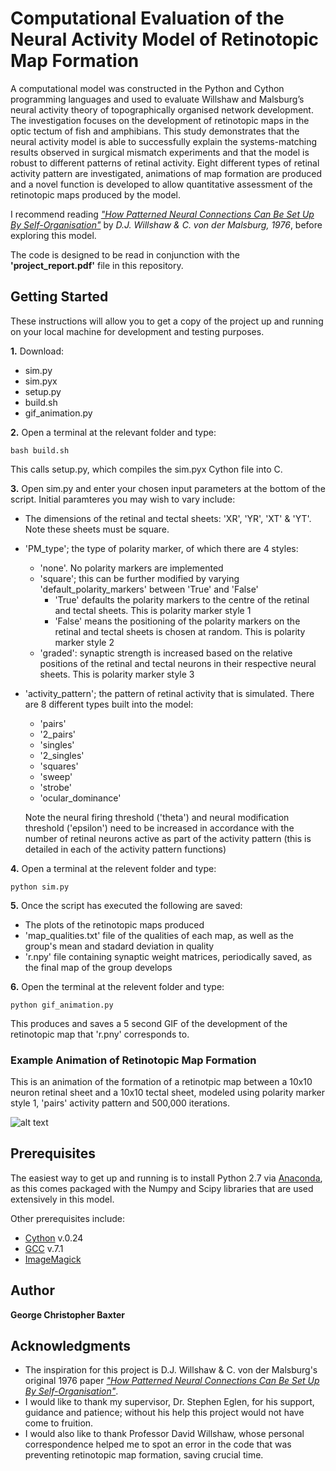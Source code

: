 # Computational Evaluation of the Neural Activity Model of Retinotopic Map Formation

A computational model was constructed in the Python and Cython programming languages and used to evaluate Willshaw and Malsburg’s neural activity theory of topographically organised network development. The investigation focuses on the development of retinotopic maps in the optic tectum of fish and amphibians. This study demonstrates that the neural activity model is able to successfully explain the systems-matching results observed in surgical mismatch experiments and that the model is robust to different patterns of retinal activity. Eight different types of retinal activity pattern are investigated, animations of map formation are produced and a novel function is developed to allow quantitative assessment of the retinotopic maps produced by the model.

I recommend reading *["How Patterned Neural Connections Can Be Set Up By Self-Organisation"](http://rspb.royalsocietypublishing.org/content/royprsb/194/1117/431.full.pdf)* by *D.J. Willshaw & C. von der Malsburg, 1976*, before exploring this model.

The code is designed to be read in conjunction with the **'project_report.pdf'** file in this repository.

## Getting Started

These instructions will allow you to get a copy of the project up and running on your local machine for development and testing purposes.

**1.** Download:
* sim.py
* sim.pyx
* setup.py
* build.sh
* gif_animation.py

**2.** Open a terminal at the relevant folder and type:
```
bash build.sh
```	
This calls setup.py, which compiles the sim.pyx Cython file into C.

**3.** Open sim.py and enter your chosen input parameters at the bottom of the script. Initial paramteres you may wish to vary include:

* The dimensions of the retinal and tectal sheets: 'XR', 'YR', 'XT' & 'YT'. Note these sheets must be square.

* 'PM_type'; the type of polarity marker, of which there are 4 styles:
	* 'none'. No polarity markers are implemented
	* 'square'; this can be further modified by varying 'default_polarity_markers' between 'True' and 'False'
		* 'True' defaults the polarity markers to the centre of the retinal and tectal sheets. This is polarity marker style 1
		* 'False' means the positioning of the polarity markers on the retinal and tectal sheets is chosen at random. This is polarity marker style 2
	* 'graded': synaptic strength is increased based on the relative positions of the retinal and tectal neurons in their respective neural sheets. This is polarity 	marker style 3 

* 'activity_pattern'; the pattern of retinal activity that is simulated. There are 8 different types built into the model:
	* 'pairs'
	* '2_pairs'
	* 'singles'
	* '2_singles'
	* 'squares'
	* 'sweep'
	* 'strobe'
	* 'ocular_dominance'

	Note the neural firing threshold ('theta') and neural modification threshold ('epsilon') need to be increased in accordance with the number of retinal neurons active as part of the activity pattern (this is detailed in each of the activity pattern functions)

**4.** Open a terminal at the relevent folder and type:
```
python sim.py
```

**5.** Once the script has executed the following are saved:
* The plots of the retinotopic maps produced
* 'map_qualities.txt' file of the qualities of each map, as well as the group's mean and stadard deviation in quality
* 'r.npy' file containing synaptic weight matrices, periodically saved, as the final map of the group develops

**6.** Open the terminal at the relevent folder and type:
```
python gif_animation.py
```
This produces and saves a 5 second GIF of the development of the retinotopic map that 'r.pny' corresponds to.

### Example Animation of Retinotopic Map Formation

This is an animation of the formation of a retinotpic map between a 10x10 neuron retinal sheet and a 10x10 tectal sheet, modeled using polarity marker style 1, 'pairs' activity pattern and 500,000 iterations.

![alt text](https://github.com/geobax/correlated_activity_76/blob/master/animation.gif)

## Prerequisites

The easiest way to get up and running is to install Python 2.7 via [Anaconda](https://www.continuum.io/downloads), as this comes packaged with the Numpy and Scipy libraries that are used extensively in this model.

Other prerequisites include:

* [Cython](http://cython.org) v.0.24
* [GCC](https://gcc.gnu.org) v.7.1
* [ImageMagick](https://www.imagemagick.org) 


## Author

**George Christopher Baxter**

## Acknowledgments

* The inspiration for this project is D.J. Willshaw & C. von der Malsburg's original 1976 paper _["How Patterned Neural Connections Can Be Set Up By Self-Organisation"](http://rspb.royalsocietypublishing.org/content/royprsb/194/1117/431.full.pdf)_.
* I would like to thank my supervisor, Dr. Stephen Eglen, for his support, guidance and patience; without his help this project would not have come to fruition. 
* I would also like to thank Professor David Willshaw, whose personal correspondence helped me to spot an error in the code that was preventing retinotopic map formation, saving crucial time.

